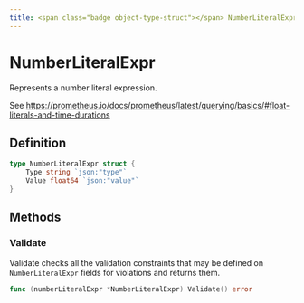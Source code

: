```yaml
---
title: <span class="badge object-type-struct"></span> NumberLiteralExpr
---
```

# <span class="badge object-type-struct"></span> NumberLiteralExpr

Represents a number literal expression.

See https://prometheus.io/docs/prometheus/latest/querying/basics/#float-literals-and-time-durations

## Definition

```go
type NumberLiteralExpr struct {
    Type string `json:"type"`
    Value float64 `json:"value"`
}
```
## Methods

### <span class="badge object-method"></span> Validate

Validate checks all the validation constraints that may be defined on `NumberLiteralExpr` fields for violations and returns them.

```go
func (numberLiteralExpr *NumberLiteralExpr) Validate() error
```

